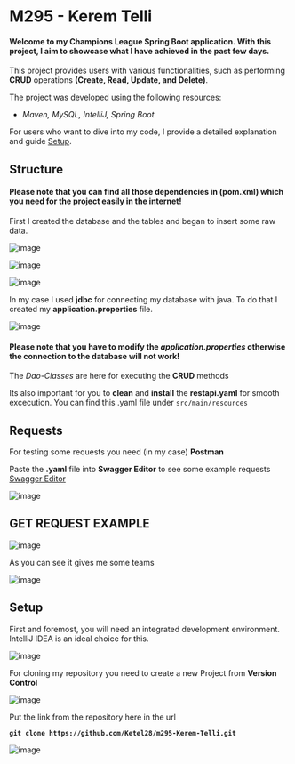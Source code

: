 # M295 - Kerem Telli
#### Welcome to my **Champions League** Spring Boot application. With this project, I aim to showcase what I have achieved in the past few days.

This project provides users with various functionalities, such as performing **CRUD** operations **(Create, Read, Update, and Delete)**.

The project was developed using the following resources:

* *Maven,
MySQL,
IntelliJ,
Spring Boot*

For users who want to dive into my code, I provide a detailed explanation and guide [Setup](https:/https://github.com/Ketel28/m295-Kerem-Telli/edit/main/README.md#setup//).

## Structure

#### Please note that you can find all those dependencies in (pom.xml) which you need for the project easily in the internet!
First I created the database and the tables and began to insert some raw data.

![image](https://github.com/Ketel28/m295-Kerem-Telli/assets/96288839/903be4e2-f975-40c3-b1c5-c30992dc68c2)

![image](https://github.com/Ketel28/m295-Kerem-Telli/assets/96288839/688c0da1-160d-497a-9f07-371d928c156f)

![image](https://github.com/Ketel28/m295-Kerem-Telli/assets/96288839/8c3a063a-63ad-4ce8-9362-11c0303b36a6)

In my case I used **jdbc** for connecting my database with java. To do that I created my **application.properties** file.

![image](https://github.com/Ketel28/m295-Kerem-Telli/assets/96288839/4c14134b-1a01-44ff-b80b-21ffd76da82a)

#### Please note that you have to modify the *application.properties* otherwise the connection to the database will not work!

The *Dao-Classes* are here for executing the **CRUD** methods

Its also important for you to **clean** and **install** the **restapi.yaml** for smooth excecution. You can find this .yaml file under ```src/main/resources```

## Requests

For testing some requests you need (in my case) **Postman**

Paste the **.yaml** file into **Swagger Editor** to see some example requests
[Swagger Editor](https:/https://editor.swagger.io///)

![image](https://github.com/Ketel28/m295-Kerem-Telli/assets/96288839/326afc78-1483-48a9-b2b6-7b00d216de71)

## GET REQUEST EXAMPLE

![image](https://github.com/Ketel28/m295-Kerem-Telli/assets/96288839/0727e57f-65c6-44f5-aa36-d38e7403c054)

As you can see it gives me some teams

![image](https://github.com/Ketel28/m295-Kerem-Telli/assets/96288839/7de49b20-8d3c-4ba4-823d-6e558467fed7)











## Setup

First and foremost, you will need an integrated development environment.
IntelliJ IDEA is an ideal choice for this.

![image](https://github.com/Ketel28/m295-Kerem-Telli/assets/96288839/386aeefc-98da-4c2b-85f9-2a6b48e5276e)

For cloning my repository you need to create a new Project from **Version Control**

![image](https://github.com/Ketel28/m295-Kerem-Telli/assets/96288839/f2e3030f-1ee5-4c2e-bf2e-e4f3f11ba3fb)

Put the link from the repository here in the url

**```git clone https://github.com/Ketel28/m295-Kerem-Telli.git```**

![image](https://github.com/Ketel28/m295-Kerem-Telli/assets/96288839/eaaae595-70f9-471a-82ad-7164c82b827e)

